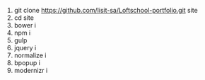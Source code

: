 1. git clone https://github.com/lisit-sa/Loftschool-portfolio.git site
2. cd site
3. bower i
4. npm i
5. gulp
6. jquery i
7. normalize i
8. bpopup i
9. modernizr i